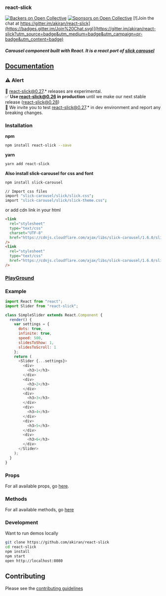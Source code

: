 ### react-slick

[![Backers on Open Collective](https://opencollective.com/react-slick/backers/badge.svg)](#backers) [![Sponsors on Open Collective](https://opencollective.com/react-slick/sponsors/badge.svg)](#sponsors) [![Join the chat at https://gitter.im/akiran/react-slick](https://badges.gitter.im/Join%20Chat.svg)](https://gitter.im/akiran/react-slick?utm_source=badge&utm_medium=badge&utm_campaign=pr-badge&utm_content=badge)

##### Carousel component built with React. It is a react port of [slick carousel](http://kenwheeler.github.io/slick/)

## [Documentation](http://react-slick.neostack.com)

### :warning: Alert

:construction: react-slick@0.27.* releases are experimental.  
:white_check_mark: **Use react-slick@0.26 in production** until we make our next stable release (react-slick@0.28)  
:pray: We invite you to test react-slick@0.27.* in dev environment and report any breaking changes.

### Installation

**npm**

```bash
npm install react-slick --save
```

**yarn**

```bash
yarn add react-slick
```

**Also install slick-carousel for css and font**

```bash
npm install slick-carousel

// Import css files
import "slick-carousel/slick/slick.css";
import "slick-carousel/slick/slick-theme.css";
```

or add cdn link in your html

```html
<link
  rel="stylesheet"
  type="text/css"
  charset="UTF-8"
  href="https://cdnjs.cloudflare.com/ajax/libs/slick-carousel/1.6.0/slick.min.css"
/>
<link
  rel="stylesheet"
  type="text/css"
  href="https://cdnjs.cloudflare.com/ajax/libs/slick-carousel/1.6.0/slick-theme.min.css"
/>
```

### [PlayGround](https://codesandbox.io/s/ppwkk5l6xx)

### Example

```js
import React from "react";
import Slider from "react-slick";

class SimpleSlider extends React.Component {
  render() {
    var settings = {
      dots: true,
      infinite: true,
      speed: 500,
      slidesToShow: 1,
      slidesToScroll: 1
    };
    return (
      <Slider {...settings}>
        <div>
          <h3>1</h3>
        </div>
        <div>
          <h3>2</h3>
        </div>
        <div>
          <h3>3</h3>
        </div>
        <div>
          <h3>4</h3>
        </div>
        <div>
          <h3>5</h3>
        </div>
        <div>
          <h3>6</h3>
        </div>
      </Slider>
    );
  }
}
```

### Props

For all available props, go [here](https://react-slick.neostack.com/docs/api/).

### Methods

For all available methods, go [here](https://react-slick.neostack.com/docs/api#methods)

### Development

Want to run demos locally

```bash
git clone https://github.com/akiran/react-slick
cd react-slick
npm install
npm start
open http://localhost:8080
```

## Contributing

Please see the [contributing guidelines](./CONTRIBUTING.md)

